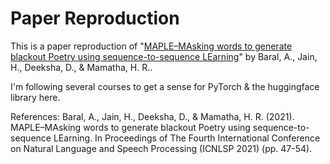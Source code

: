 # Paper Reproduction

This is a paper reproduction of "[MAPLE–MAsking words to generate blackout Poetry using sequence-to-sequence LEarning](https://aclanthology.org/2021.icnlsp-1.6.pdf)" by Baral, A., Jain, H., Deeksha, D., & Mamatha, H. R..

I'm following several courses to get a sense for PyTorch & the huggingface library here.

References:
Baral, A., Jain, H., Deeksha, D., & Mamatha, H. R. (2021). MAPLE–MAsking words to generate blackout Poetry using sequence-to-sequence LEarning. In Proceedings of The Fourth International Conference on Natural Language and Speech Processing (ICNLSP 2021) (pp. 47-54).
